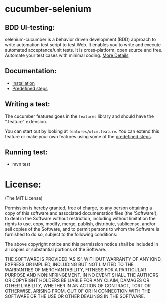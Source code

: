 cucumber-selenium
=================

BDD UI-testing:
-----------------

selenium-cucumber is a behavior driven development (BDD) approach to write automation test script to test Web.
It enables you to write and execute automated acceptance/unit tests.
It is cross-platform, open source and free.
Automate your test cases with minimal coding.
[More Details](http://seleniumcucumber.info/)

Documentation:
-----------------

* [Installation](doc/installation.md)
* [Predefined steps](doc/Predsteps.md)

Writing a test:
-----------------

The cucumber features goes in the `features` library and should have the ".feature" extension.

You can start out by looking at `features/wlcm.feature`. You can extend this feature or make your own features using some of the [predefined steps](doc/predsteps.md).

Running test:
-----------------

* mvn test 









License:
=================

(The MIT License)

Permission is hereby granted, free of charge, to any person obtaining a copy of this software and associated documentation files (the 'Software'), to deal in the Software without restriction, including without limitation the rights to use, copy, modify, merge, publish, distribute, sublicense, and/or sell copies of the Software, and to permit persons to whom the Software is furnished to do so, subject to the following conditions:

The above copyright notice and this permission notice shall be included in all copies or substantial portions of the Software.

THE SOFTWARE IS PROVIDED 'AS IS', WITHOUT WARRANTY OF ANY KIND, EXPRESS OR IMPLIED, INCLUDING BUT NOT LIMITED TO THE WARRANTIES OF MERCHANTABILITY, FITNESS FOR A PARTICULAR PURPOSE AND NONINFRINGEMENT. IN NO EVENT SHALL THE AUTHORS OR COPYRIGHT HOLDERS BE LIABLE FOR ANY CLAIM, DAMAGES OR OTHER LIABILITY, WHETHER IN AN ACTION OF CONTRACT, TORT OR OTHERWISE, ARISING FROM, OUT OF OR IN CONNECTION WITH THE SOFTWARE OR THE USE OR OTHER DEALINGS IN THE SOFTWARE.
